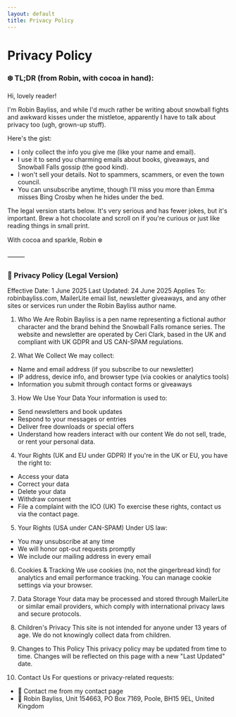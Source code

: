 ```yaml
---
layout: default
title: Privacy Policy
---
```

<h1 class="page-title">Privacy Policy</h1>

<h3 class="page-title">❄️ TL;DR (from Robin, with cocoa in hand):</h3>

Hi, lovely reader!

I'm Robin Bayliss, and while I'd much rather be writing about snowball fights and awkward kisses under the mistletoe, apparently I have to talk about privacy too (ugh, grown-up stuff).

Here's the gist:
- I only collect the info you give me (like your name and email).
- I use it to send you charming emails about books, giveaways, and Snowball Falls gossip (the good kind).
- I won't sell your details. Not to spammers, scammers, or even the town council.
- You can unsubscribe anytime, though I'll miss you more than Emma misses Bing Crosby when he hides under the bed.

The legal version starts below. It's very serious and has fewer jokes, but it's important. Brew a hot chocolate and scroll on if you're curious or just like reading things in small print.

With cocoa and sparkle,
Robin ❄️

⸻

<h3 class="page-title">📜 Privacy Policy (Legal Version)</h3>

Effective Date: 1 June 2025
Last Updated: 24 June 2025
Applies To: robinbayliss.com, MailerLite email list, newsletter giveaways, and any other sites or services run under the Robin Bayliss author name.

1. Who We Are
Robin Bayliss is a pen name representing a fictional author character and the brand behind the Snowball Falls romance series. The website and newsletter are operated by Ceri Clark, based in the UK and compliant with UK GDPR and US CAN-SPAM regulations.

2. What We Collect
We may collect:
- Name and email address (if you subscribe to our newsletter)
- IP address, device info, and browser type (via cookies or analytics tools)
- Information you submit through contact forms or giveaways

3. How We Use Your Data
Your information is used to:
- Send newsletters and book updates
- Respond to your messages or entries
- Deliver free downloads or special offers
- Understand how readers interact with our content
We do not sell, trade, or rent your personal data.

4. Your Rights (UK and EU under GDPR)
If you're in the UK or EU, you have the right to:
- Access your data
- Correct your data
- Delete your data
- Withdraw consent
- File a complaint with the ICO (UK)
To exercise these rights, contact us via the contact page.

5. Your Rights (USA under CAN-SPAM)
Under US law:
- You may unsubscribe at any time
- We will honor opt-out requests promptly
- We include our mailing address in every email

6. Cookies & Tracking
We use cookies (no, not the gingerbread kind) for analytics and email performance tracking. You can manage cookie settings via your browser.

7. Data Storage
Your data may be processed and stored through MailerLite or similar email providers, which comply with international privacy laws and secure protocols.

8. Children's Privacy
This site is not intended for anyone under 13 years of age. We do not knowingly collect data from children.

9. Changes to This Policy
This privacy policy may be updated from time to time. Changes will be reflected on this page with a new "Last Updated" date.

10. Contact Us
For questions or privacy-related requests:
- 📧 Contact me from my contact page
- 📮 Robin Bayliss, Unit 154663, PO Box 7169, Poole, BH15 9EL, United Kingdom
